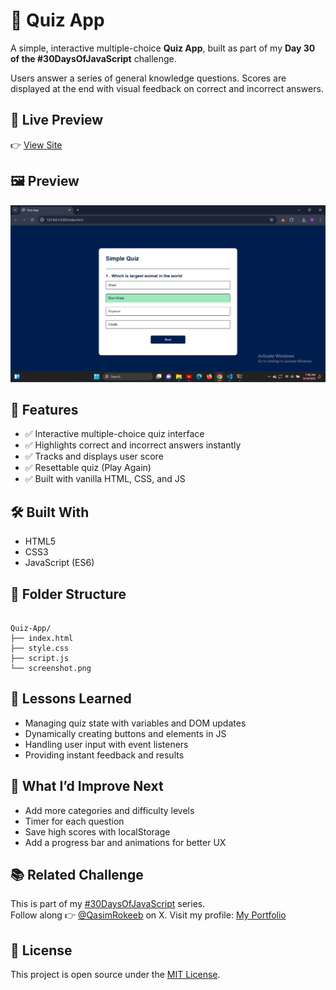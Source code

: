 
# 🧠 Quiz App

A simple, interactive multiple-choice **Quiz App**, built as part of my **Day 30 of the #30DaysOfJavaScript** challenge.

Users answer a series of general knowledge questions. Scores are displayed at the end with visual feedback on correct and incorrect answers.

## 🔗 Live Preview

👉 [View Site](https://qasim-rokeeb.github.io/Quiz-App/)

## 🖼️ Preview

![App Preview](https://raw.githubusercontent.com/Qasim-Rokeeb/Quiz-App/main/screenshot.png)

## 🚀 Features

- ✅ Interactive multiple-choice quiz interface  
- ✅ Highlights correct and incorrect answers instantly  
- ✅ Tracks and displays user score  
- ✅ Resettable quiz (Play Again)  
- ✅ Built with vanilla HTML, CSS, and JS

## 🛠️ Built With

- HTML5  
- CSS3  
- JavaScript (ES6)

## 📁 Folder Structure

```

Quiz-App/
├── index.html
├── style.css
├── script.js
└── screenshot.png

```

## 📌 Lessons Learned

- Managing quiz state with variables and DOM updates  
- Dynamically creating buttons and elements in JS  
- Handling user input with event listeners  
- Providing instant feedback and results

## 🧠 What I’d Improve Next

- Add more categories and difficulty levels  
- Timer for each question  
- Save high scores with localStorage  
- Add a progress bar and animations for better UX

## 📚 Related Challenge

This is part of my [#30DaysOfJavaScript](https://twitter.com/search?q=%2330DaysOfJavaScript) series.  
Follow along 👉 [@QasimRokeeb](https://x.com/qasimrokeeb) on X.
Visit my profile: [My Portfolio](https://qasimrokeeb.vercel.app/)

## 📜 License

This project is open source under the [MIT License](LICENSE).
```

